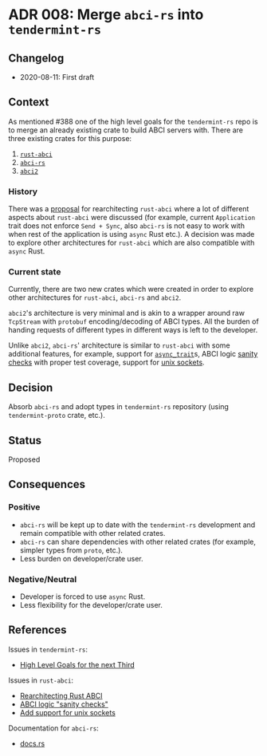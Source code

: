 # ADR 008: Merge `abci-rs` into `tendermint-rs`

## Changelog
* 2020-08-11: First draft

## Context

As mentioned #388 one of the high level goals for the `tendermint-rs` repo is to merge an already existing crate to build ABCI servers with. There are three existing crates for this purpose:

1. [`rust-abci`](https://github.com/tendermint/rust-abci)
1. [`abci-rs`](https://github.com/devashishdxt/abci-rs)
1. [`abci2`](https://github.com/nomic-io/abci2)

### History

There was a [proposal](https://github.com/tendermint/rust-abci/issues/61) for rearchitecting `rust-abci` where a lot
of different aspects about `rust-abci` were discussed (for example, current `Application` trait does not enforce `Send +
Sync`, also `abci-rs` is not easy to work with when rest of the application is using `async` Rust etc.). A decision was
made to explore other architectures for `rust-abci` which are also compatible with `async` Rust.

### Current state

Currently, there are two new crates which were created in order to explore other architectures for `rust-abci`,
`abci-rs` and `abci2`.

`abci2`'s architecture is very minimal and is akin to a wrapper around raw `TcpStream` with `protobuf` encoding/decoding
of ABCI types. All the burden of handing requests of different types in different ways is left to the developer.

Unlike `abci2`, `abci-rs`' architecture is similar to `rust-abci` with some additional features, for example, support
for [`async_trait`](https://docs.rs/async-trait)s, ABCI logic [sanity checks](https://github.com/tendermint/rust-abci/issues/49)
with proper test coverage, support for [unix sockets](https://github.com/tendermint/rust-abci/issues/30).

## Decision

Absorb `abci-rs` and adopt types in `tendermint-rs` repository (using `tendermint-proto` crate, etc.).

## Status

Proposed

## Consequences

### Positive

- `abci-rs` will be kept up to date with the `tendermint-rs` development and remain compatible with other related
  crates.
- `abci-rs` can share dependencies with other related crates (for example, simpler types from `proto`, etc.).
- Less burden on developer/crate user.

### Negative/Neutral

- Developer is forced to use `async` Rust.
- Less flexibility for the developer/crate user.

## References

Issues in `tendermint-rs`:

- [High Level Goals for the next Third](https://github.com/informalsystems/tendermint-rs/issues/388)

Issues in `rust-abci`:

- [Rearchitecting Rust ABCI](https://github.com/tendermint/rust-abci/issues/61)
- [ABCI logic "sanity checks"](https://github.com/tendermint/rust-abci/issues/49)
- [Add support for unix sockets](https://github.com/tendermint/rust-abci/issues/30)

Documentation for `abci-rs`:

- [docs.rs](https://docs.rs/abci-rs/0.10.0/abci/)
